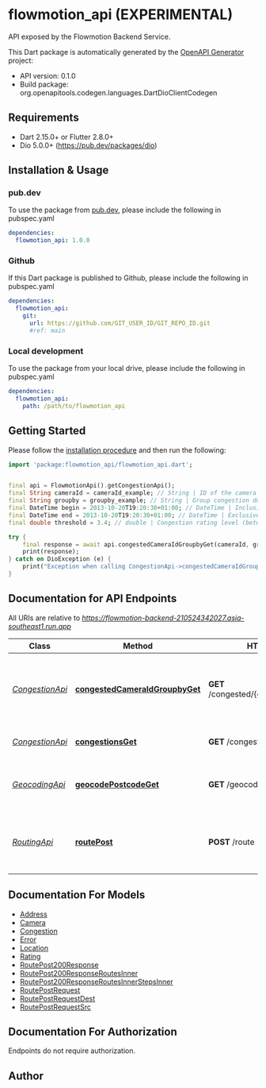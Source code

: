 # flowmotion_api (EXPERIMENTAL)
API exposed by the Flowmotion Backend Service.

This Dart package is automatically generated by the [OpenAPI Generator](https://openapi-generator.tech) project:

- API version: 0.1.0
- Build package: org.openapitools.codegen.languages.DartDioClientCodegen

## Requirements

* Dart 2.15.0+ or Flutter 2.8.0+
* Dio 5.0.0+ (https://pub.dev/packages/dio)

## Installation & Usage

### pub.dev
To use the package from [pub.dev](https://pub.dev), please include the following in pubspec.yaml
```yaml
dependencies:
  flowmotion_api: 1.0.0
```

### Github
If this Dart package is published to Github, please include the following in pubspec.yaml
```yaml
dependencies:
  flowmotion_api:
    git:
      url: https://github.com/GIT_USER_ID/GIT_REPO_ID.git
      #ref: main
```

### Local development
To use the package from your local drive, please include the following in pubspec.yaml
```yaml
dependencies:
  flowmotion_api:
    path: /path/to/flowmotion_api
```

## Getting Started

Please follow the [installation procedure](#installation--usage) and then run the following:

```dart
import 'package:flowmotion_api/flowmotion_api.dart';


final api = FlowmotionApi().getCongestionApi();
final String cameraId = cameraId_example; // String | ID of the camera to retrieve congestion duration for
final String groupby = groupby_example; // String | Group congestion duration by hour or day
final DateTime begin = 2013-10-20T19:20:30+01:00; // DateTime | Inclusive start of the time range (timestamp) to retrieve congestion duration.
final DateTime end = 2013-10-20T19:20:30+01:00; // DateTime | Exclusive end of the time range (timestamp) to retrieve congestion duration.
final double threshold = 3.4; // double | Congestion rating level (between 0 and 1) that is considered \"congested\"

try {
    final response = await api.congestedCameraIdGroupbyGet(cameraId, groupby, begin, end, threshold);
    print(response);
} catch on DioException (e) {
    print("Exception when calling CongestionApi->congestedCameraIdGroupbyGet: $e\n");
}

```

## Documentation for API Endpoints

All URIs are relative to *https://flowmotion-backend-210524342027.asia-southeast1.run.app*

Class | Method | HTTP request | Description
------------ | ------------- | ------------- | -------------
[*CongestionApi*](doc/CongestionApi.md) | [**congestedCameraIdGroupbyGet**](doc/CongestionApi.md#congestedcameraidgroupbyget) | **GET** /congested/{camera_id}/{groupby} | Retrieve congestion duration for a specific camera for a given time range.
[*CongestionApi*](doc/CongestionApi.md) | [**congestionsGet**](doc/CongestionApi.md#congestionsget) | **GET** /congestions | Retrieve congestion data
[*GeocodingApi*](doc/GeocodingApi.md) | [**geocodePostcodeGet**](doc/GeocodingApi.md#geocodepostcodeget) | **GET** /geocode/{postcode} | Retrieve location coordinates by postal code
[*RoutingApi*](doc/RoutingApi.md) | [**routePost**](doc/RoutingApi.md#routepost) | **POST** /route | Retrieve recommended routes between source and destination


## Documentation For Models

 - [Address](doc/Address.md)
 - [Camera](doc/Camera.md)
 - [Congestion](doc/Congestion.md)
 - [Error](doc/Error.md)
 - [Location](doc/Location.md)
 - [Rating](doc/Rating.md)
 - [RoutePost200Response](doc/RoutePost200Response.md)
 - [RoutePost200ResponseRoutesInner](doc/RoutePost200ResponseRoutesInner.md)
 - [RoutePost200ResponseRoutesInnerStepsInner](doc/RoutePost200ResponseRoutesInnerStepsInner.md)
 - [RoutePostRequest](doc/RoutePostRequest.md)
 - [RoutePostRequestDest](doc/RoutePostRequestDest.md)
 - [RoutePostRequestSrc](doc/RoutePostRequestSrc.md)


## Documentation For Authorization

Endpoints do not require authorization.


## Author



